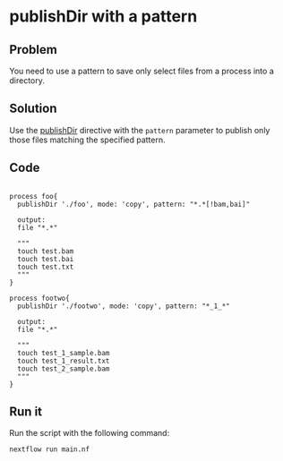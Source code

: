 # publishDir with a pattern

## Problem

You need to use a pattern to save only select files from a process into a directory.

## Solution

Use the [publishDir](https://www.nextflow.io/docs/latest/process.html#publishdir) directive
with the `pattern` parameter to publish only those files matching the specified pattern.

## Code

```nextflow

process foo{
  publishDir './foo', mode: 'copy', pattern: "*.*[!bam,bai]"

  output:
  file "*.*"

  """
  touch test.bam
  touch test.bai
  touch test.txt
  """
}

process footwo{
  publishDir './footwo', mode: 'copy', pattern: "*_1_*"

  output:
  file "*.*"

  """
  touch test_1_sample.bam
  touch test_1_result.txt
  touch test_2_sample.bam
  """
}

```

## Run it

Run the script with the following command:

`nextflow run main.nf`
